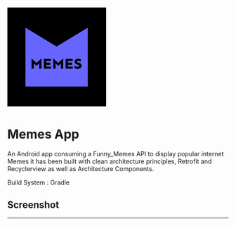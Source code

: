 
# ![meme][Logo]

[Logo]: <https://github.com/esosaphilip/Memes/blob/master/image.png> "Logo Title Text 2 "

# Memes App

An Android app consuming a Funny_Memes API to display popular internet Memes it has been built with clean architecture principles, Retrofit and Recyclerview as well as Architecture Components.

Build System : Gradle

## Screenshot

---
